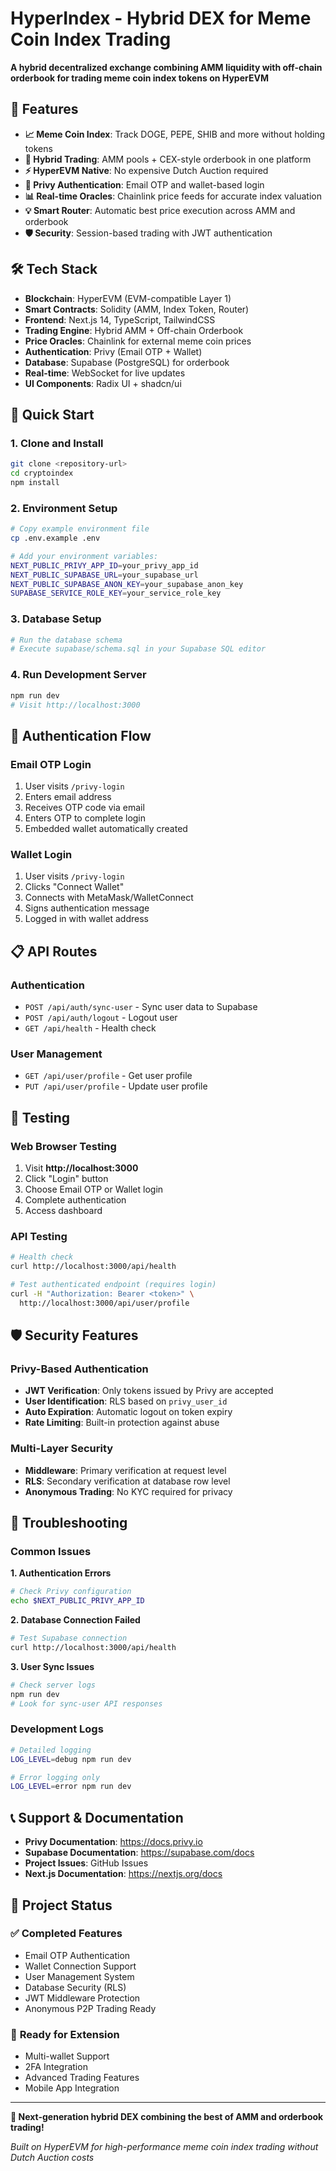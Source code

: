 # HyperIndex - Hybrid DEX for Meme Coin Index Trading

**A hybrid decentralized exchange combining AMM liquidity with off-chain orderbook for trading meme coin index tokens on HyperEVM**

## 🚀 **Features**

- **📈 Meme Coin Index**: Track DOGE, PEPE, SHIB and more without holding tokens
- **🔄 Hybrid Trading**: AMM pools + CEX-style orderbook in one platform
- **⚡ HyperEVM Native**: No expensive Dutch Auction required
- **🔐 Privy Authentication**: Email OTP and wallet-based login
- **📊 Real-time Oracles**: Chainlink price feeds for accurate index valuation
- **💡 Smart Router**: Automatic best price execution across AMM and orderbook
- **🛡 Security**: Session-based trading with JWT authentication

## 🛠 **Tech Stack**

- **Blockchain**: HyperEVM (EVM-compatible Layer 1)
- **Smart Contracts**: Solidity (AMM, Index Token, Router)
- **Frontend**: Next.js 14, TypeScript, TailwindCSS
- **Trading Engine**: Hybrid AMM + Off-chain Orderbook
- **Price Oracles**: Chainlink for external meme coin prices
- **Authentication**: Privy (Email OTP + Wallet)
- **Database**: Supabase (PostgreSQL) for orderbook
- **Real-time**: WebSocket for live updates
- **UI Components**: Radix UI + shadcn/ui

## 🚀 **Quick Start**

### 1. Clone and Install
```bash
git clone <repository-url>
cd cryptoindex
npm install
```

### 2. Environment Setup
```bash
# Copy example environment file
cp .env.example .env

# Add your environment variables:
NEXT_PUBLIC_PRIVY_APP_ID=your_privy_app_id
NEXT_PUBLIC_SUPABASE_URL=your_supabase_url
NEXT_PUBLIC_SUPABASE_ANON_KEY=your_supabase_anon_key
SUPABASE_SERVICE_ROLE_KEY=your_service_role_key
```

### 3. Database Setup
```bash
# Run the database schema
# Execute supabase/schema.sql in your Supabase SQL editor
```

### 4. Run Development Server
```bash
npm run dev
# Visit http://localhost:3000
```

## 🔐 **Authentication Flow**

### Email OTP Login
1. User visits `/privy-login`
2. Enters email address
3. Receives OTP code via email
4. Enters OTP to complete login
5. Embedded wallet automatically created

### Wallet Login
1. User visits `/privy-login`
2. Clicks "Connect Wallet"
3. Connects with MetaMask/WalletConnect
4. Signs authentication message
5. Logged in with wallet address

## 📋 **API Routes**

### Authentication
- `POST /api/auth/sync-user` - Sync user data to Supabase
- `POST /api/auth/logout` - Logout user
- `GET /api/health` - Health check

### User Management
- `GET /api/user/profile` - Get user profile
- `PUT /api/user/profile` - Update user profile

## 🧪 **Testing**

### Web Browser Testing
1. Visit **http://localhost:3000**
2. Click "Login" button
3. Choose Email OTP or Wallet login
4. Complete authentication
5. Access dashboard

### API Testing
```bash
# Health check
curl http://localhost:3000/api/health

# Test authenticated endpoint (requires login)
curl -H "Authorization: Bearer <token>" \
  http://localhost:3000/api/user/profile
```

## 🛡 **Security Features**

### Privy-Based Authentication
- **JWT Verification**: Only tokens issued by Privy are accepted
- **User Identification**: RLS based on `privy_user_id`
- **Auto Expiration**: Automatic logout on token expiry
- **Rate Limiting**: Built-in protection against abuse

### Multi-Layer Security
- **Middleware**: Primary verification at request level
- **RLS**: Secondary verification at database row level
- **Anonymous Trading**: No KYC required for privacy

## 🔧 **Troubleshooting**

### Common Issues

**1. Authentication Errors**
```bash
# Check Privy configuration
echo $NEXT_PUBLIC_PRIVY_APP_ID
```

**2. Database Connection Failed**
```bash
# Test Supabase connection
curl http://localhost:3000/api/health
```

**3. User Sync Issues**
```bash
# Check server logs
npm run dev
# Look for sync-user API responses
```

### Development Logs
```bash
# Detailed logging
LOG_LEVEL=debug npm run dev

# Error logging only
LOG_LEVEL=error npm run dev
```

## 📞 **Support & Documentation**

- **Privy Documentation**: https://docs.privy.io
- **Supabase Documentation**: https://supabase.com/docs
- **Project Issues**: GitHub Issues
- **Next.js Documentation**: https://nextjs.org/docs

## 🎯 **Project Status**

### ✅ **Completed Features**
- Email OTP Authentication
- Wallet Connection Support
- User Management System
- Database Security (RLS)
- JWT Middleware Protection
- Anonymous P2P Trading Ready

### 🔄 **Ready for Extension**
- Multi-wallet Support
- 2FA Integration
- Advanced Trading Features
- Mobile App Integration

---

**🚀 Next-generation hybrid DEX combining the best of AMM and orderbook trading!**

*Built on HyperEVM for high-performance meme coin index trading without Dutch Auction costs*
